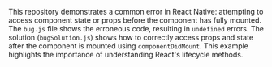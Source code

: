 This repository demonstrates a common error in React Native: attempting to access component state or props before the component has fully mounted.  The `bug.js` file shows the erroneous code, resulting in `undefined` errors.  The solution (`bugSolution.js`) shows how to correctly access props and state after the component is mounted using `componentDidMount`.  This example highlights the importance of understanding React's lifecycle methods.